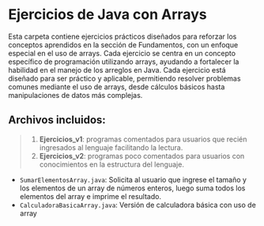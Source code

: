 # Ejercicios de Java con Arrays

Esta carpeta contiene ejercicios prácticos diseñados para reforzar los conceptos aprendidos en la sección de Fundamentos,
con un enfoque especial en el uso de arrays. Cada ejercicio se centra en un concepto específico de programación 
utilizando arrays, ayudando a fortalecer la habilidad en el manejo de los arreglos en Java. Cada ejercicio está diseñado 
para ser práctico y aplicable, permitiendo resolver problemas comunes mediante el uso de arrays, desde cálculos básicos 
hasta manipulaciones de datos más complejas.

## Archivos incluidos:

>1. **Ejercicios_v1**: programas comentados para usuarios que recién ingresados al lenguaje facilitando la lectura.
>2. **Ejercicios_v2**: programas poco comentados para usuarios con conocimientos en la estructura del lenguaje.

- `SumarElementosArray.java`: Solicita al usuario que ingrese el tamaño y los elementos de un array de números enteros, 
luego suma todos los elementos del array e imprime el resultado.
- `CalculadoraBasicaArray.java`: Versión de calculadora básica con uso de array
